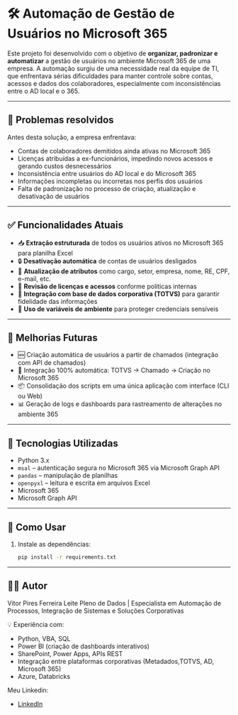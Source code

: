 # 🛠️ **Automação de Gestão de Usuários no Microsoft 365**

Este projeto foi desenvolvido com o objetivo de **organizar, padronizar e automatizar** a gestão de usuários no ambiente Microsoft 365 de uma empresa. A automação surgiu de uma necessidade real da equipe de TI, que enfrentava sérias dificuldades para manter controle sobre contas, acessos e dados dos colaboradores, especialmente com inconsistências entre o AD local e o 365.

---

## 🎯 Problemas resolvidos

Antes desta solução, a empresa enfrentava:

- Contas de colaboradores demitidos ainda ativas no Microsoft 365
- Licenças atribuídas a ex-funcionários, impedindo novos acessos e gerando custos desnecessários
- Inconsistência entre usuários do AD local e do Microsoft 365
- Informações incompletas ou incorretas nos perfis dos usuários
- Falta de padronização no processo de criação, atualização e desativação de usuários


---

## ✅ Funcionalidades Atuais

- 📥 **Extração estruturada** de todos os usuários ativos no Microsoft 365 para planilha Excel
- 🔒 **Desativação automática** de contas de usuários desligados
- 🧾 **Atualização de atributos** como cargo, setor, empresa, nome, RE, CPF, e-mail, etc.
- 📁 **Revisão de licenças e acessos** conforme políticas internas
- 🔄 **Integração com base de dados corporativa (TOTVS)** para garantir fidelidade das informações
- 🔐 **Uso de variáveis de ambiente** para proteger credenciais sensíveis

---

## 🌱 Melhorias Futuras

- 🆕 Criação automática de usuários a partir de chamados (integração com API de chamados)
- 🤝 Integração 100% automática: TOTVS → Chamado → Criação no Microsoft 365
- 📦 Consolidação dos scripts em uma única aplicação com interface (CLI ou Web)
- 📊 Geração de logs e dashboards para rastreamento de alterações no ambiente 365

---

## 🧠 Tecnologias Utilizadas

- Python 3.x
- `msal` – autenticação segura no Microsoft 365 via Microsoft Graph API
- `pandas` – manipulação de planilhas
- `openpyxl` – leitura e escrita em arquivos Excel
- Microsoft 365
- Microsoft Graph API
	
---

## 🚀 Como Usar

1. Instale as dependências:
   ```bash
   pip install -r requirements.txt

---

## 👨‍💻 Autor

Vitor Pires Ferreira Leite
Pleno de Dados | Especialista em Automação de Processos, Integração de Sistemas e Soluções Corporativas

💡 Experiência com:

- Python, VBA, SQL
- Power BI (criação de dashboards interativos)
- SharePoint, Power Apps, APIs REST
- Integração entre plataformas corporativas (Metadados,TOTVS, AD, Microsoft 365)
- Azure, Databricks

Meu Linkedin:
- [LinkedIn](https://www.linkedin.com/in/vitor-ferreira-leite/)
